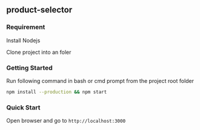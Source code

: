 ## product-selector

### Requirement
Install Nodejs

Clone project into an foler

### Getting Started
Run following command in bash or cmd prompt from the project root folder
```bash
npm install --production && npm start
```

### Quick Start
Open browser and go to `http://localhost:3000`
